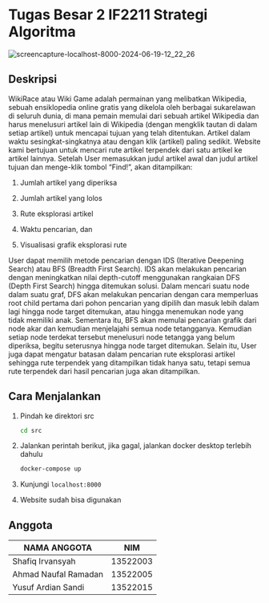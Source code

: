 # Tugas Besar 2 IF2211 Strategi Algoritma

![screencapture-localhost-8000-2024-06-19-12_22_26](https://github.com/Yusufarsan/Tubes2_TheIrvans/assets/113454186/cf417d11-5179-4e50-ba48-7d7fc859e8ae)

## Deskripsi
WikiRace atau Wiki Game adalah permainan yang melibatkan Wikipedia, sebuah ensiklopedia online gratis yang dikelola oleh berbagai sukarelawan di seluruh dunia, di mana pemain memulai dari sebuah artikel Wikipedia dan harus menelusuri artikel lain di Wikipedia (dengan mengklik tautan di dalam setiap artikel) untuk mencapai tujuan yang telah ditentukan. Artikel dalam waktu sesingkat-singkatnya atau dengan klik (artikel) paling sedikit.
Website kami bertujuan untuk mencari rute artikel terpendek dari satu artikel ke artikel lainnya. Setelah User memasukkan judul artikel awal dan judul artikel tujuan dan menge-klik tombol “Find!”, akan ditampilkan:
1. Jumlah artikel yang diperiksa

2. Jumlah artikel yang lolos

3. Rute eksplorasi artikel

4. Waktu pencarian, dan

5. Visualisasi grafik eksplorasi rute

User dapat memilih metode pencarian dengan IDS (Iterative Deepening Search) atau BFS (Breadth First Search). IDS akan melakukan pencarian dengan meningkatkan nilai depth-cutoff menggunakan rangkaian DFS (Depth First Search) hingga ditemukan solusi. Dalam mencari suatu node dalam suatu graf, DFS akan melakukan pencarian dengan cara memperluas root child pertama dari pohon pencarian yang dipilih dan masuk lebih dalam lagi hingga node target ditemukan, atau hingga menemukan node yang tidak memiliki anak. Sementara itu, BFS akan memulai pencarian grafik dari node akar dan kemudian menjelajahi semua node tetangganya. Kemudian setiap node terdekat tersebut menelusuri node tetangga yang belum diperiksa, begitu seterusnya hingga node target ditemukan.
Selain itu, User juga dapat mengatur batasan dalam pencarian rute eksplorasi artikel sehingga rute terpendek yang ditampilkan tidak hanya satu, tetapi semua rute terpendek dari hasil pencarian juga akan ditampilkan.


## Cara Menjalankan

1. Pindah ke direktori src

    ```bash
    cd src
    ```

2. Jalankan perintah berikut, jika gagal, jalankan docker desktop terlebih dahulu

    ```bash
    docker-compose up
    ```

3. Kunjungi `localhost:8000`

4. Website sudah bisa digunakan

## Anggota

| NAMA ANGGOTA         | NIM      |
|----------------------|----------|
| Shafiq Irvansyah     | 13522003 |
| Ahmad Naufal Ramadan | 13522005 |
| Yusuf Ardian Sandi   | 13522015 |
